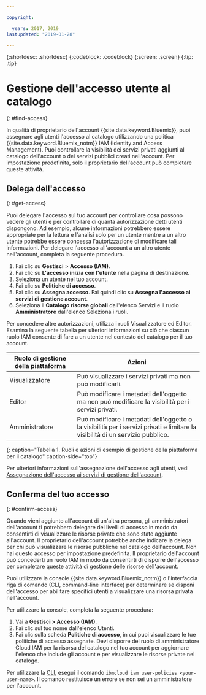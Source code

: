 ```yaml
---

copyright:

  years: 2017, 2019
lastupdated: "2019-01-28"

---
```


{:shortdesc: .shortdesc}
{:codeblock: .codeblock}
{:screen: .screen}
{:tip: .tip}

# Gestione dell'accesso utente al catalogo
{: #find-access}

In qualità di proprietario dell'account {{site.data.keyword.Bluemix}}, puoi assegnare agli utenti l'accesso al catalogo utilizzando una politica {{site.data.keyword.Bluemix_notm}} IAM (Identity and Access Management). Puoi controllare la visibilità dei servizi privati aggiunti al catalogo dell'account o dei servizi pubblici creati nell'account. Per impostazione predefinita, solo il proprietario dell'account può completare queste attività.

## Delega dell'accesso
{: #get-access}

Puoi delegare l'accesso sul tuo account per controllare cosa possono vedere gli utenti e per controllare di quanta autorizzazione detti utenti dispongono. Ad esempio, alcune informazioni potrebbero essere appropriate per la lettura e l'analisi solo per un utente mentre a un altro utente potrebbe essere concessa l'autorizzazione di modificare tali informazioni. Per delegare l'accesso all'account a un altro utente nell'account, completa la seguente procedura.

1. Fai clic su **Gestisci** > **Accesso (IAM)**.
2. Fai clic su **L'accesso inizia con l'utente** nella pagina di destinazione.
3. Seleziona un utente nel tuo account.
4. Fai clic su **Politiche di accesso**.
5. Fai clic su **Assegna accesso**. Fai quindi clic su **Assegna l'accesso ai servizi di gestione account**.
6. Seleziona il **Catalogo risorse globali** dall'elenco Servizi e il ruolo **Amministratore** dall'elenco Seleziona i ruoli.

Per concedere altre autorizzazioni, utilizza i ruoli Visualizzatore ed Editor. Esamina la seguente tabella per ulteriori informazioni su ciò che ciascun ruolo IAM consente di fare a un utente nel contesto del catalogo per il tuo account.

| Ruolo di gestione della piattaforma | Azioni                                                                                                     |
|--------------------------|-------------------------------------------------------------------------------------------------------------|
| Visualizzatore                   | Può visualizzare i servizi privati ma non può modificarli.                                                            |
| Editor                   | Può modificare i metadati dell'oggetto ma non può modificare la visibilità per i servizi privati.                                |
| Amministratore            | Può modificare i metadati dell'oggetto o la visibilità per i servizi privati e limitare la visibilità di un servizio pubblico.  |
{: caption="Tabella 1. Ruoli e azioni di esempio di gestione della piattaforma per il catalogo" caption-side="top"}

Per ulteriori informazioni sull'assegnazione dell'accesso agli utenti, vedi [Assegnazione dell'accesso ai servizi di gestione dell'account](/docs/iam?topic=iam-account-services).

## Conferma del tuo accesso
{: #confirm-access}

Quando vieni aggiunto all'account di un'altra persona, gli amministratori dell'account ti potrebbero delegare dei livelli di accesso in modo da consentirti di visualizzare le risorse private che sono state aggiunte all'account. Il proprietario dell'account potrebbe anche indicare la delega per chi può visualizzare le risorse pubbliche nel catalogo dell'account. Non hai questo accesso per impostazione predefinita. Il proprietario dell'account può concederti un ruolo IAM in modo da consentirti di disporre dell'accesso per completare queste attività di gestione delle risorse dell'account.

Puoi utilizzare la console {{site.data.keyword.Bluemix_notm}} o l'interfaccia riga di comando (CLI, command-line interface) per determinare se disponi dell'accesso per abilitare specifici utenti a visualizzare una risorsa privata nell'account.

Per utilizzare la console, completa la seguente procedura:

  1. Vai a **Gestisci > Accesso (IAM)**.
  2. Fai clic sul tuo nome dall'elenco Utenti.
  3. Fai clic sulla scheda **Politiche di accesso**, in cui puoi visualizzare le tue politiche di accesso assegnate. Devi disporre del ruolo di amministratore Cloud IAM per la risorsa del catalogo nel tuo account per aggiornare l'elenco che include gli account e per visualizzare le risorse private nel catalogo.


Per utilizzare la [CLI](/docs/cli/reference/ibmcloud?topic=cloud-cli-ibmcloud_commands_iam#ibmcloud_commands_iam), esegui il comando `ibmcloud iam user-policies <your-user-name>`. Il comando restituisce un errore se non sei un amministratore per l'account.
